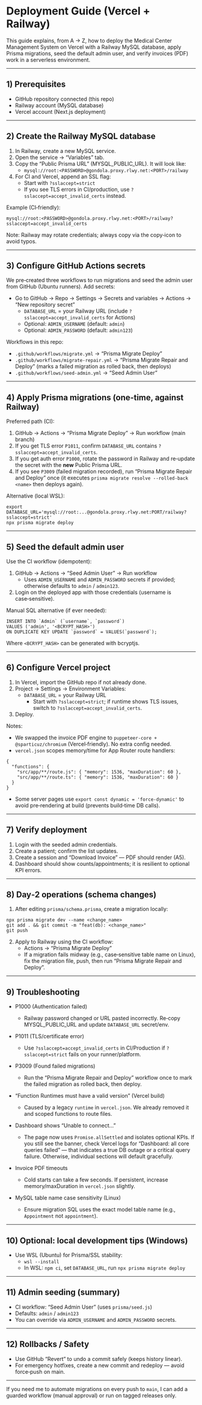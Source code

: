 # Deployment Guide (Vercel + Railway)

This guide explains, from A → Z, how to deploy the Medical Center Management System on Vercel with a Railway MySQL database, apply Prisma migrations, seed the default admin user, and verify invoices (PDF) work in a serverless environment.

---

## 1) Prerequisites

- GitHub repository connected (this repo)
- Railway account (MySQL database)
- Vercel account (Next.js deployment)

---

## 2) Create the Railway MySQL database

1. In Railway, create a new MySQL service.
2. Open the service → “Variables” tab.
3. Copy the “Public Prisma URL” (MYSQL_PUBLIC_URL). It will look like:
   - `mysql://root:<PASSWORD>@gondola.proxy.rlwy.net:<PORT>/railway`
4. For CI and Vercel, append an SSL flag:
   - Start with `?sslaccept=strict`
   - If you see TLS errors in CI/production, use `?sslaccept=accept_invalid_certs` instead.

Example (CI‑friendly):

```
mysql://root:<PASSWORD>@gondola.proxy.rlwy.net:<PORT>/railway?sslaccept=accept_invalid_certs
```

Note: Railway may rotate credentials; always copy via the copy‑icon to avoid typos.

---

## 3) Configure GitHub Actions secrets

We pre‑created three workflows to run migrations and seed the admin user from GitHub (Ubuntu runners). Add secrets:

- Go to GitHub → Repo → Settings → Secrets and variables → Actions → “New repository secret”
  - `DATABASE_URL` = your Railway URL (include `?sslaccept=accept_invalid_certs` for Actions)
  - Optional: `ADMIN_USERNAME` (default: `admin`)
  - Optional: `ADMIN_PASSWORD` (default: `admin123`)

Workflows in this repo:

- `.github/workflows/migrate.yml` → “Prisma Migrate Deploy”
- `.github/workflows/migrate-repair.yml` → “Prisma Migrate Repair and Deploy” (marks a failed migration as rolled back, then deploys)
- `.github/workflows/seed-admin.yml` → “Seed Admin User”

---

## 4) Apply Prisma migrations (one‑time, against Railway)

Preferred path (CI):

1. GitHub → Actions → “Prisma Migrate Deploy” → Run workflow (main branch)
2. If you get TLS error `P1011`, confirm `DATABASE_URL` contains `?sslaccept=accept_invalid_certs`.
3. If you get auth error `P1000`, rotate the password in Railway and re‑update the secret with the **new** Public Prisma URL.
4. If you see `P3009` (failed migration recorded), run “Prisma Migrate Repair and Deploy” once (it executes `prisma migrate resolve --rolled-back <name>` then deploys again).

Alternative (local WSL):

```
export DATABASE_URL='mysql://root:...@gondola.proxy.rlwy.net:PORT/railway?sslaccept=strict'
npx prisma migrate deploy
```

---

## 5) Seed the default admin user

Use the CI workflow (idempotent):

1. GitHub → Actions → “Seed Admin User” → Run workflow
   - Uses `ADMIN_USERNAME` and `ADMIN_PASSWORD` secrets if provided; otherwise defaults to `admin` / `admin123`.
2. Login on the deployed app with those credentials (username is case‑sensitive).

Manual SQL alternative (if ever needed):

```
INSERT INTO `Admin` (`username`, `password`)
VALUES ('admin', '<BCRYPT_HASH>')
ON DUPLICATE KEY UPDATE `password` = VALUES(`password`);
```

Where `<BCRYPT_HASH>` can be generated with bcryptjs.

---

## 6) Configure Vercel project

1. In Vercel, import the GitHub repo if not already done.
2. Project → Settings → Environment Variables:
   - `DATABASE_URL` = your Railway URL
     - Start with `?sslaccept=strict`; if runtime shows TLS issues, switch to `?sslaccept=accept_invalid_certs`.
3. Deploy.

Notes:

- We swapped the invoice PDF engine to `puppeteer-core + @sparticuz/chromium` (Vercel‑friendly). No extra config needed.
- `vercel.json` scopes memory/time for App Router route handlers:

```
{
  "functions": {
    "src/app/**/route.js": { "memory": 1536, "maxDuration": 60 },
    "src/app/**/route.ts": { "memory": 1536, "maxDuration": 60 }
  }
}
```

- Some server pages use `export const dynamic = 'force-dynamic'` to avoid pre‑rendering at build (prevents build‑time DB calls).

---

## 7) Verify deployment

1. Login with the seeded admin credentials.
2. Create a patient; confirm the list updates.
3. Create a session and “Download Invoice” — PDF should render (A5).
4. Dashboard should show counts/appointments; it is resilient to optional KPI errors.

---

## 8) Day‑2 operations (schema changes)

1. After editing `prisma/schema.prisma`, create a migration locally:

```
npx prisma migrate dev --name <change_name>
git add . && git commit -m "feat(db): <change_name>"
git push
```

2. Apply to Railway using the CI workflow:
   - Actions → “Prisma Migrate Deploy”
   - If a migration fails midway (e.g., case‑sensitive table name on Linux), fix the migration file, push, then run “Prisma Migrate Repair and Deploy”.

---

## 9) Troubleshooting

- P1000 (Authentication failed)
  - Railway password changed or URL pasted incorrectly. Re‑copy MYSQL_PUBLIC_URL and update `DATABASE_URL` secret/env.

- P1011 (TLS/certificate error)
  - Use `?sslaccept=accept_invalid_certs` in CI/Production if `?sslaccept=strict` fails on your runner/platform.

- P3009 (Found failed migrations)
  - Run the “Prisma Migrate Repair and Deploy” workflow once to mark the failed migration as rolled back, then deploy.

- “Function Runtimes must have a valid version” (Vercel build)
  - Caused by a legacy `runtime` in `vercel.json`. We already removed it and scoped functions to route files.

- Dashboard shows “Unable to connect…”
  - The page now uses `Promise.allSettled` and isolates optional KPIs. If you still see the banner, check Vercel logs for “Dashboard: all core queries failed” — that indicates a true DB outage or a critical query failure. Otherwise, individual sections will default gracefully.

- Invoice PDF timeouts
  - Cold starts can take a few seconds. If persistent, increase memory/maxDuration in `vercel.json` slightly.

- MySQL table name case sensitivity (Linux)
  - Ensure migration SQL uses the exact model table name (e.g., `Appointment` not `appointment`).

---

## 10) Optional: local development tips (Windows)

- Use WSL (Ubuntu) for Prisma/SSL stability:
  - `wsl --install`
  - In WSL: `npm ci`, set `DATABASE_URL`, run `npx prisma migrate deploy`

---

## 11) Admin seeding (summary)

- CI workflow: “Seed Admin User” (uses `prisma/seed.js`)
- Defaults: `admin` / `admin123`
- You can override via `ADMIN_USERNAME` and `ADMIN_PASSWORD` secrets.

---

## 12) Rollbacks / Safety

- Use GitHub “Revert” to undo a commit safely (keeps history linear).
- For emergency hotfixes, create a new commit and redeploy — avoid force‑push on main.

---

If you need me to automate migrations on every push to `main`, I can add a guarded workflow (manual approval) or run on tagged releases only.

